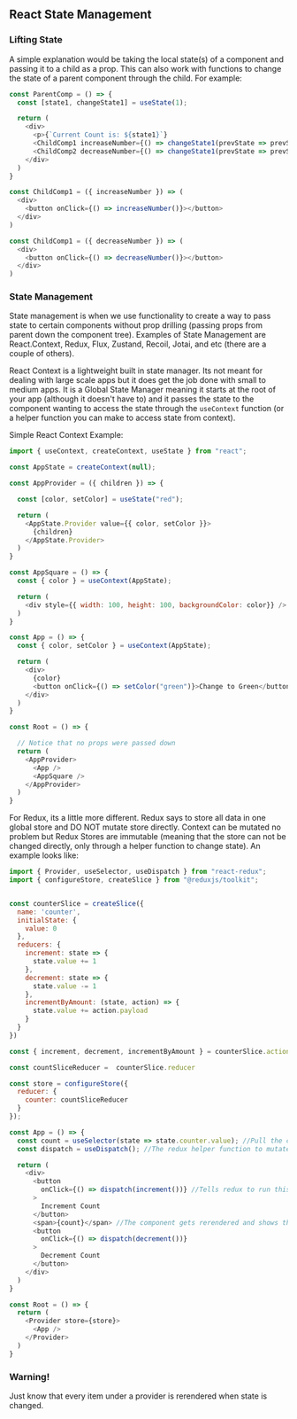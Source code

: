## React State Management

### Lifting State
A simple explanation would be taking the local state(s) of a component and passing it to a child as a prop. This can also work with functions to change the state of a parent component through the child. For example:

```javascript
const ParentComp = () => {
  const [state1, changeState1] = useState(1);

  return (
    <div>
      <p>{`Current Count is: ${state1}`}
      <ChildComp1 increaseNumber={() => changeState1(prevState => prevState + 1)} />
      <ChildComp2 decreaseNumber={() => changeState1(prevState => prevState - 1)} />
    </div>
  )
}

const ChildComp1 = ({ increaseNumber }) => (
  <div>
    <button onClick={() => increaseNumber()}></button>
  </div>
)

const ChildComp1 = ({ decreaseNumber }) => (
  <div>
    <button onClick={() => decreaseNumber()}></button>
  </div>
)
```

### State Management
State management is when we use functionality to create a way to pass state to certain components without prop drilling (passing props from parent down the component tree). Examples of State Management are React.Context, Redux, Flux, Zustand, Recoil, Jotai, and etc (there are a couple of others). 

React Context is a lightweight built in state manager. Its not meant for dealing with large scale apps but it does get the job done with small to medium apps. It is a Global State Manager meaning it starts at the root of your app (although it doesn't have to) and it passes the state to the component wanting to access the state through the `useContext` function (or a helper function you can make to access state from context).

Simple React Context Example:

```javascript
import { useContext, createContext, useState } from "react";

const AppState = createContext(null);

const AppProvider = ({ children }) => {

  const [color, setColor] = useState("red");

  return (
    <AppState.Provider value={{ color, setColor }}>
      {children}
    </AppState.Provider>
  )
}

const AppSquare = () => {
  const { color } = useContext(AppState);

  return (
    <div style={{ width: 100, height: 100, backgroundColor: color}} />
  )
}

const App = () => {
  const { color, setColor } = useContext(AppState);

  return (
    <div>
      {color}
      <button onClick={() => setColor("green")}>Change to Green</button>
    </div>
  )
}

const Root = () => {

  // Notice that no props were passed down
  return (
    <AppProvider>
      <App /> 
      <AppSquare />
    </AppProvider>
  )
}
```

For Redux, its a little more different. Redux says to store all data in one global store and DO NOT mutate store directly. Context can be mutated no problem but Redux Stores are immutable (meaning that the store can not be changed directly, only through a helper function to change state). An example looks like:

```javascript
import { Provider, useSelector, useDispatch } from "react-redux";
import { configureStore, createSlice } from "@reduxjs/toolkit";


const counterSlice = createSlice({
  name: 'counter',
  initialState: {
    value: 0
  },
  reducers: {
    increment: state => {
      state.value += 1
    },
    decrement: state => {
      state.value -= 1
    },
    incrementByAmount: (state, action) => {
      state.value += action.payload
    }
  }
})

const { increment, decrement, incrementByAmount } = counterSlice.actions

const countSliceReducer =  counterSlice.reducer

const store = configureStore({
  reducer: {
    counter: countSliceReducer
  }
});

const App = () => {
  const count = useSelector(state => state.counter.value); //Pull the count state from the redux store
  const dispatch = useDispatch(); //The redux helper function to mutate the store

  return (
    <div>
      <button
        onClick={() => dispatch(increment())} //Tells redux to run this function to mutate the store
      >
        Increment Count
      </button>
      <span>{count}</span> //The component gets rerendered and shows the new count
      <button
        onClick={() => dispatch(decrement())}
      >
        Decrement Count
      </button>
    </div>
  )
}

const Root = () => {
  return (
    <Provider store={store}>
      <App />
    </Provider>
  )
}

```

### Warning!
Just know that every item under a provider is rerendered when state is changed.
